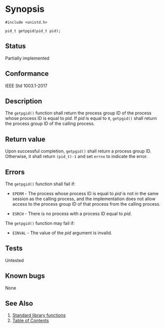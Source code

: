 # Synopsis 
`#include <unistd.h>`</br>

`pid_t getpgid(pid_t pid);`</br>

## Status
Partially implemented
## Conformance
IEEE Std 1003.1-2017
## Description


The `getpgid()` function shall return the process group ID of the process whose process ID is equal to _pid_. If _pid_ is equal to `0`, `getpgid()` shall return the process group ID of the calling process.


## Return value


Upon successful completion, `getpgid()` shall return a process group ID. Otherwise, it shall return `(pid_t)-1` and set `errno` to indicate the error.


## Errors


The `getpgid()` function shall fail if:

 * `EPERM` - The process whose process ID is equal to _pid_ is not in the same session as the calling process, and the implementation does not allow access to the process group ID of that process from the calling process.

 * `ESRCH` - There is no process with a process ID equal to _pid_.

The `getpgid()` function may fail if:

 * `EINVAL` - The value of the _pid_ argument is invalid.



## Tests

Untested

## Known bugs

None

## See Also 
1. [Standard library functions](../README.md)
2. [Table of Contents](../../../README.md)

